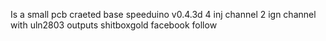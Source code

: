 Is a small pcb craeted base speeduino v0.4.3d 4 inj channel 2 ign channel with uln2803 outputs
shitboxgold facebook follow
